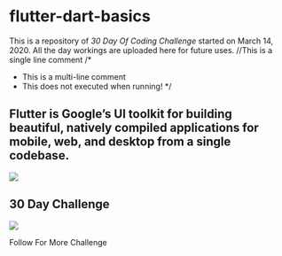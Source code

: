 # flutter-dart-basics
This is a repository of *30 Day Of Coding Challenge* started on March 14, 2020.  All the day workings are uploaded here for future uses.
//This is a single line comment
/*
 * This is a multi-line comment
 * This does not executed when running!
*/

<h2>Flutter is Google’s UI toolkit for building beautiful, natively compiled applications for mobile, web, and desktop from a single codebase.</h2>
<img src="https://mobile-di.com/wp-content/uploads/2018/08/flutter-review.jpeg" />

<h2>30 Day Challenge </h2>
<img src="https://careers.dasa.ncsu.edu/wp-content/uploads/sites/85/2018/01/30DayChallenge_Thumb_2-1024x576.jpg" >

<p> Follow For More Challenge </p>
